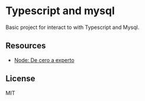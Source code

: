 # Typescript and mysql

Basic project for interact to with Typescript and Mysql.

## Resources

* [Node: De cero a experto](https://www.udemy.com/course/node-de-cero-a-experto/)

## License

MIT

